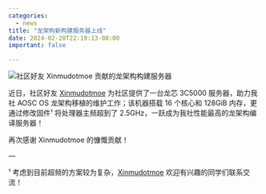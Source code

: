 ```yaml
---
categories:
  - news
title: "龙架构新构建服务器上线"
date: 2024-02-20T22:19:13-08:00
important: false

---
```

![社区好友 Xinmudotmoe 贡献的龙架构构建服务器](/assets/news/coffee-break/20240226/imgs/loongarch64-server-dragonfly.png)

近日，社区好友 [Xinmudotmoe](http://t.me/xm_moe) 为社区提供了一台龙芯 3C5000 服务器，助力我社 AOSC OS 龙架构移植的维护工作；该机器搭载 16 个核心和 128GiB 内存，更通过修改固件¹ 将处理器主频超到了 2.5GHz，一跃成为我社性能最高的龙架构编译服务器！

再次感谢 Xinmudotmoe 的慷慨贡献！

—

¹ 考虑到目前超频的方案较为复杂，[Xinmudotmoe](http://t.me/xm_moe) 欢迎有兴趣的同学们联系交流！
